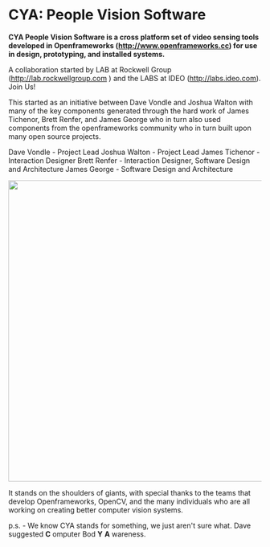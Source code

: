 # CYA: People Vision Software #

**CYA People Vision Software is a cross platform set of video sensing tools developed in Openframeworks (http://www.openframeworks.cc) for use in design, prototyping, and installed systems.**

A collaboration started by LAB at Rockwell Group (http://lab.rockwellgroup.com ) and the LABS at IDEO (http://labs.ideo.com). Join Us!

This started as an initiative between Dave Vondle and Joshua Walton with many of the key components generated through the hard work of James Tichenor, Brett Renfer, and James George who in turn also used components from the openframeworks community who in turn built upon many open source projects.

Dave Vondle - Project Lead
Joshua Walton - Project Lead
James Tichenor - Interaction Designer
Brett Renfer - Interaction Designer, Software Design and Architecture
James George - Software Design and Architecture

<img src='http://sites.google.com/site/peoplevisiondocumentation/_/rsrc/1255804445505/home/Picture%2021.png' width='600' />

It stands on the shoulders of giants, with special thanks to the teams that develop Openframeworks, OpenCV, and the many individuals who are all working on creating better computer vision systems.

p.s. - We know CYA stands for something, we just aren't sure what.
Dave suggested **C** omputer Bod **Y** **A** wareness.

